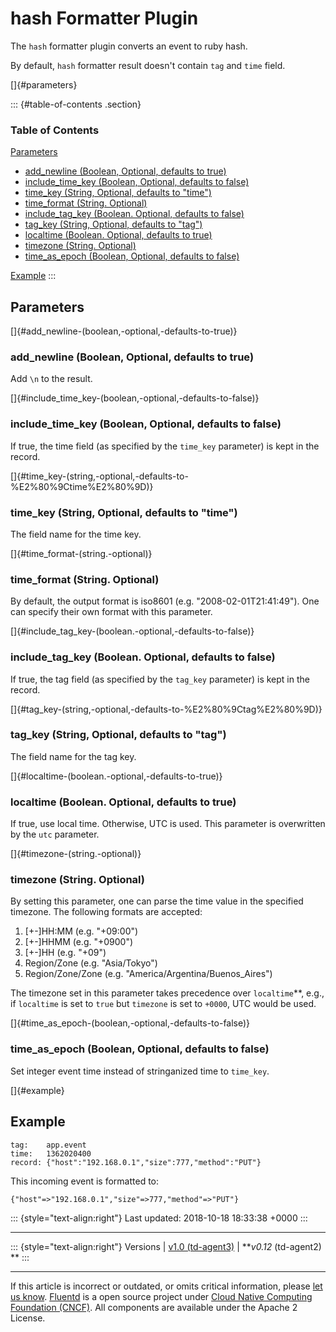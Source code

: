 hash Formatter Plugin
=====================

The `hash` formatter plugin converts an event to ruby hash.

By default, `hash` formatter result doesn't contain `tag` and `time`
field.

[]{#parameters}

::: {#table-of-contents .section}
### Table of Contents

[Parameters](#parameters)

-   [add\_newline (Boolean, Optional, defaults to
    true)](#add_newline-(boolean,-optional,-defaults-to-true))
-   [include\_time\_key (Boolean, Optional, defaults to
    false)](#include_time_key-(boolean,-optional,-defaults-to-false))
-   [time\_key (String, Optional, defaults to
    "time")](#time_key-(string,-optional,-defaults-to-%E2%80%9Ctime%E2%80%9D))
-   [time\_format (String. Optional)](#time_format-(string.-optional))
-   [include\_tag\_key (Boolean. Optional, defaults to
    false)](#include_tag_key-(boolean.-optional,-defaults-to-false))
-   [tag\_key (String, Optional, defaults to
    "tag")](#tag_key-(string,-optional,-defaults-to-%E2%80%9Ctag%E2%80%9D))
-   [localtime (Boolean. Optional, defaults to
    true)](#localtime-(boolean.-optional,-defaults-to-true))
-   [timezone (String. Optional)](#timezone-(string.-optional))
-   [time\_as\_epoch (Boolean, Optional, defaults to
    false)](#time_as_epoch-(boolean,-optional,-defaults-to-false))

[Example](#example)
:::

Parameters
----------

[]{#add_newline-(boolean,-optional,-defaults-to-true)}

### add\_newline (Boolean, Optional, defaults to true)

Add `\n` to the result.

[]{#include_time_key-(boolean,-optional,-defaults-to-false)}

### include\_time\_key (Boolean, Optional, defaults to false)

If true, the time field (as specified by the `time_key` parameter) is
kept in the record.

[]{#time_key-(string,-optional,-defaults-to-%E2%80%9Ctime%E2%80%9D)}

### time\_key (String, Optional, defaults to "time")

The field name for the time key.

[]{#time_format-(string.-optional)}

### time\_format (String. Optional)

By default, the output format is iso8601 (e.g. "2008-02-01T21:41:49").
One can specify their own format with this parameter.

[]{#include_tag_key-(boolean.-optional,-defaults-to-false)}

### include\_tag\_key (Boolean. Optional, defaults to false)

If true, the tag field (as specified by the `tag_key` parameter) is kept
in the record.

[]{#tag_key-(string,-optional,-defaults-to-%E2%80%9Ctag%E2%80%9D)}

### tag\_key (String, Optional, defaults to "tag")

The field name for the tag key.

[]{#localtime-(boolean.-optional,-defaults-to-true)}

### localtime (Boolean. Optional, defaults to true)

If true, use local time. Otherwise, UTC is used. This parameter is
overwritten by the `utc` parameter.

[]{#timezone-(string.-optional)}

### timezone (String. Optional)

By setting this parameter, one can parse the time value in the specified
timezone. The following formats are accepted:

1.  \[+-\]HH:MM (e.g. "+09:00")
2.  \[+-\]HHMM (e.g. "+0900")
3.  \[+-\]HH (e.g. "+09")
4.  Region/Zone (e.g. "Asia/Tokyo")
5.  Region/Zone/Zone (e.g. "America/Argentina/Buenos\_Aires")

The timezone set in this parameter takes precedence over
`localtime`\*\*, e.g., if `localtime` is set to `true` but `timezone` is
set to `+0000`, UTC would be used.

[]{#time_as_epoch-(boolean,-optional,-defaults-to-false)}

### time\_as\_epoch (Boolean, Optional, defaults to false)

Set integer event time instead of stringanized time to `time_key`.

[]{#example}

Example
-------

``` {.CodeRay}
tag:    app.event
time:   1362020400
record: {"host":"192.168.0.1","size":777,"method":"PUT"}
```

This incoming event is formatted to:

``` {.CodeRay}
{"host"=>"192.168.0.1","size"=>777,"method"=>"PUT"}
```

::: {style="text-align:right"}
Last updated: 2018-10-18 18:33:38 +0000
:::

------------------------------------------------------------------------

::: {style="text-align:right"}
Versions \| [v1.0 (td-agent3)](/v1.0/articles/formatter_hash) \|
***v0.12* (td-agent2) **
:::

------------------------------------------------------------------------

If this article is incorrect or outdated, or omits critical information,
please [let us
know](https://github.com/fluent/fluentd-docs/issues?state=open).
[Fluentd](http://www.fluentd.org/) is a open source project under [Cloud
Native Computing Foundation (CNCF)](https://cncf.io/). All components
are available under the Apache 2 License.
